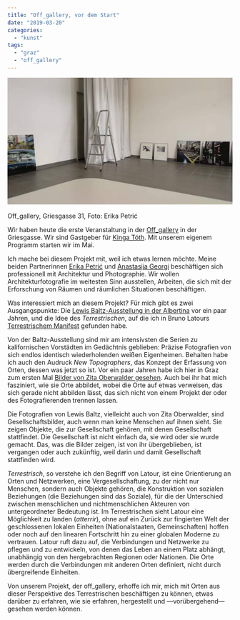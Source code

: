 ```yaml
---
title: "Off_gallery, vor dem Start"
date: "2019-03-20"
categories: 
  - "kunst"
tags: 
  - "graz"
  - "off_gallery"
---
```


![](images/off-gallery-1024x578.jpg)

Off\_gallery, Griesgasse 31, Foto: Erika Petrić

Wir haben heute die erste Veranstaltung in der [Off\_gallery](https://www.facebook.com/offgallerygraz/ "Off_gallery graz - Startseite") in der Griesgasse. Wir sind Gastgeber für [Kinga Tóth](https://www.facebook.com/events/2528774083817110/ "Veranstaltungseinladung bei Facebook"). Mit unserem eigenem Programm starten wir im Mai.

Ich mache bei diesem Projekt mit, weil ich etwas lernen möchte. Meine beiden Partnerinnen [Erika Petrić](https://erikapetric.com/ "| architecture . photography . research") und [Anastasija Georgi](http://anastasijageorgi.com/ "- Anastasija Georgi") beschäftigen sich professionell mit Architektur und Photographie. Wir wollen Architekturfotografie im weitesten Sinn ausstellen, Arbeiten, die sich mit der Erforschung von Räumen und räumlichen Situationen beschäftigen.

Was interessiert mich an diesem Projekt? Für mich gibt es zwei Ausgangspunkte: Die [Lewis Baltz-Ausstellung in der Albertina](https://www.albertina.at/ausstellungen/lewis-baltz/ "Lewis Baltz « Albertina Wien") vor ein paar Jahren, und die Idee des _Terrestrischen_, auf die ich in Bruno Latours [Terrestrischem Manifest](https://www.suhrkamp.de/buecher/das_terrestrische_manifest-bruno_latour_7362.html "Das terrestrische Manifest von Bruno Latour - Suhrkamp Insel Bücher Buchdetail") gefunden habe.

Von der Baltz-Ausstellung sind mir am intensivsten die Serien zu kalifornischen Vorstädten im Gedächtnis geblieben: Präzise Fotografien von sich endlos identisch wiederholenden weißen Eigenheimen. Behalten habe ich auch den Audruck _New Topographers_, das Konzept der Erfassung von Orten, dessen was jetzt so ist. Vor ein paar Jahren habe ich hier in Graz zum ersten Mal [Bilder von Zita Oberwalder gesehen](https://wittenbrink.net/lostandfound/nichtretinale-fotografie-zita-oberwalder-im-kuenstlerhaus/ "Nichtretinale Fotografie: Zita Oberwalder im Künstlerhaus – Lost and Found"). Auch bei ihr hat mich fasziniert, wie sie Orte abbildet, wobei die Orte auf etwas verweisen, das sich gerade nicht abbilden lässt, das sich nicht von einem Projekt der oder des Fotografierenden trennen lassen.

Die Fotografien von Lewis Baltz, vielleicht auch von Zita Oberwalder, sind Gesellschaftsbilder, auch wenn man keine Menschen auf ihnen sieht. Sie zeigen Objekte, die zur Gesellschaft gehören, mit denen Gesellschaft stattfindet. Die Gesellschaft ist nicht einfach da, sie wird oder sie wurde gemacht. Das, was die Bilder zeigen, ist von ihr übergeblieben, ist vergangen oder auch zukünftig, weil darin und damit Gesellschaft stattfinden wird.

_Terrestrisch_, so verstehe ich den Begriff von Latour, ist eine Orientierung an Orten und Netzwerken, eine Vergesellschaftung, zu der nicht nur Menschen, sondern auch Objekte gehören, die Konstruktion von sozialen Beziehungen (die Beziehungen sind das Soziale), für die der Unterschied zwischen menschlichen und nichtmenschlichen Akteuren von untergeordneter Bedeutung ist. Im Terrestrischen sieht Latour eine Möglichkeit zu landen (_atterrir_), ohne auf ein Zurück zur fingierten Welt der geschlossenen lokalen Einheiten (Nationalstaaten, Gemeinschaften) hoffen oder noch auf den linearen Fortschritt hin zu einer globalen Moderne zu vertrauen. Latour ruft dazu auf, die Verbindungen und Netzwerke zu pflegen und zu entwickeln, von denen das Leben an einem Platz abhängt, unabhängig von den hergebrachten Regionen oder Nationen. Die Orte werden durch die Verbindungen mit anderen Orten definiert, nicht durch übergreifende Einheiten.

Von unserem Projekt, der off\_gallery, erhoffe ich mir, mich mit Orten aus dieser Perspektive des Terrestrischen beschäftigen zu können, etwas darüber zu erfahren, wie sie erfahren, hergestellt und —vorübergehend—gesehen werden können.
